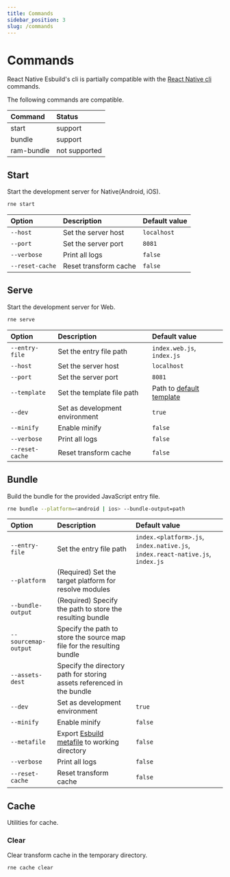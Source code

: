 ```yaml
---
title: Commands
sidebar_position: 3
slug: /commands
---
```


# Commands

React Native Esbuild's cli is partially compatible with the [React Native cli](https://github.com/react-native-community/cli) commands.

The following commands are compatible.

| Command | Status |
|:---|:---|
| start | support |
| bundle | support |
| ram-bundle | not supported |

## Start

Start the development server for Native(Android, iOS).

```bash
rne start
```

| Option | Description | Default value |
|:--|:--|:--|
| `--host` | Set the server host | `localhost` |
| `--port` | Set the server port | `8081` |
| `--verbose` | Print all logs | `false` |
| `--reset-cache` | Reset transform cache | `false` |

## Serve

Start the development server for Web.

```bash
rne serve
```

| Option | Description | Default value |
|:--|:--|:--|
| `--entry-file` | Set the entry file path | `index.web.js`, `index.js` |
| `--host` | Set the server host | `localhost` |
| `--port` | Set the server port | `8081` |
| `--template` | Set the template file path | Path to [default template](/web#default-template) |
| `--dev` | Set as development environment | `true` |
| `--minify` | Enable minify | `false` |
| `--verbose` | Print all logs | `false` |
| `--reset-cache` | Reset transform cache | `false` |

## Bundle

Build the bundle for the provided JavaScript entry file.

```bash
rne bundle --platform=<android | ios> --bundle-output=path
```

| Option | Description | Default value |
|:--|:--|:--|
| `--entry-file` | Set the entry file path | `index.<platform>.js`, `index.native.js`, `index.react-native.js`, `index.js` |
| `--platform` | (Required) Set the target platform for resolve modules | |
| `--bundle-output` | (Required) Specify the path to store the resulting bundle | |
| `--sourcemap-output` | Specify the path to store the source map file for the resulting bundle | |
| `--assets-dest` | Specify the directory path for storing assets referenced in the bundle | |
| `--dev` | Set as development environment | `true` |
| `--minify` | Enable minify | `false` |
| `--metafile` | Export [Esbuild metafile](https://esbuild.github.io/api/#metafile) to working directory | `false` |
| `--verbose` | Print all logs | `false` |
| `--reset-cache` | Reset transform cache | `false` |

## Cache

Utilities for cache.

### Clear

Clear transform cache in the temporary directory.

```bash
rne cache clear
```
